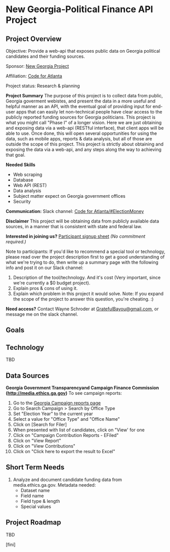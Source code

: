 # New Georgia-Political Finance API Project

## Project Overview

Objective: Provide a web-api that exposes public data on Georgia political candidates and their funding sources.

Sponsor: [New Georgia Project](https://newgeorgiaproject.org/)

Affiliation: [Code for Atlanta](https://www.codeforatlanta.org/)

Project status: Research & planning

**Project Summary**
The purpose of this project is to collect data from public, Georgia goverment webistes, and present the data in a more useful and helpful manner as an API, with the eventual goal of providing input for end-user apps that can easily let non-technical people have clear access to the publicly reported funding sources for Georgia politicians.  This project is what you might call "Phase I" of a longer vision.  Here we are just obtaining and exposing data via a web-api (RESTful interface), that client apps will be able to use.  Once done, this will open several opportunities for using the data, such as mobile apps, reports & data analysis, but all of those are outside the scope of this project.  This project is strictly about obtaining and exposing the data via a web-api, and any steps along the way to achieving that goal.

**Needed Skills**
- Web scraping
- Database
- Web API (REST)
- Data analysis
- Subject matter expect on Georgia government offices
- Security

**Communication:** Slack channel: [Code for Atlanta/#ElectionMoney](https://codeforatlanta.slack.com/messages/CCQMPQQ2X/convo/C048Y4BSP-1527614797.000242/)

**Disclaimer**
This project will be obtaining data from publicly available data sources, in a manner that is consistent with state and federal law.  

**Interested in joining us?**  [Participant signup sheet](https://1drv.ms/x/s!AtPeYaX7I7aauFHgUwXqmtJD1-qE)   *(No commitment required.)*

Note to participants: If you'd like to recommend a special tool or technology, please read over the project description first to get a good understanding of what we're trying to do, then write up a summary page with the following info and post it on our Slack channel:
1. Description of the tool/technology.  And it's cost (Very important, since we're currently a $0 budget project).
1. Explain pros & cons of using it.
1. Explain which problem in this project it would solve.  Note: If you expand the scope of the project to answer this question, you're cheating. :)

**Need access?** Contact Wayne Schroder at GratefulBayou@gmail.com, or message me on the slack channel.

## Goals

## Technology
TBD

## Data Sources

**Georgia Government Transparencyand Campaign Finance Commission (http://media.ethics.ga.gov)**
To see campaign reports:
   1. Go to the [Georgia Campaign reports page](http://media.ethics.ga.gov/Search/Campaign/Campaign_ByName.aspx)
   1. Go to Search Campaign > Search by Office Type
   1. Set "Election Year" to the current year
   1. Select a value for "Office Type" and "Office Name"
   1. Click on [Search for Filer]
   1. When presented with list of candidates, click on "View' for one
   1. Click on "Campaign Contribution Reports - EFiled"
   1. Click on "View Report"
   1. Click on "View Contributions"
   1. Click on "Click here to export the result to Excel"

## Short Term Needs
1. Analyze and document candidate funding data from media.ethics.ga.gov.  Metadata needed:
   - Dataset name
   - Field name
   - Field type & length
   - Special values
   
## Project Roadmap
TBD

[fini]
